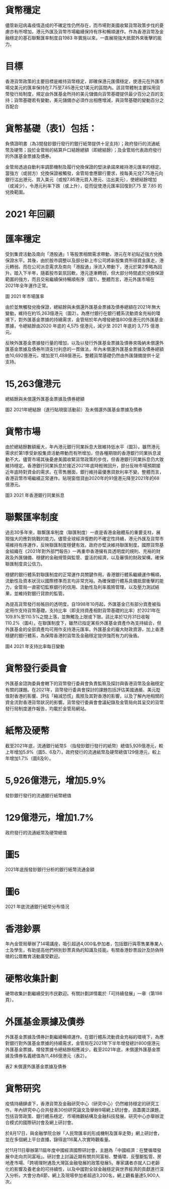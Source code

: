 # 貨幣穩定

儘管新冠病毒疫情造成的不確定性仍然存在，而市場對美國收緊貨幣政策步伐的憂慮亦有所增加，港元外匯及貨幣市場繼續保持有序和暢順運作。作為香港貨幣及金融穩定的基石聯繫匯率制度自1983 年實施以來，一直展現強大抵禦外來衝擊的能力。

# 目標

香港貨幣政策的主要目標是維持貨幣穩定，即確保港元匯價穩定，使港元在外匯市場兌美元的匯率保持在7.75至7.85港元兌1美元的區間內。該貨幣體制主要採用貨幣發行局制度，規定由外匯基金所持的美元儲備向貨幣基礎提供最少百分之百的支持；貨幣基礎若有變動，美元儲備亦必須作出相應增減，與貨幣基礎的變動百分之百配合

# 貨幣基礎（表1）包括：

負債證明書（為3間發鈔銀行發行的銀行紙幣提供十足支持）；政府發行的流通紙幣及硬幣；設於金管局的結算戶口結餘總額（即總結餘）；及金管局代表政府發行的外匯基金票據及債券。

金管局透過自動利率調節機制及履行兌換保證的堅決承諾來維持港元匯率的穩定。當強方（或弱方）兌換保證被觸發，金管局會應銀行要求，按每美元兌7.75港元向銀行沽出港元、買入美元（或按7.85港元買入港元、沽出美元），使總結餘增加（或減少），令港元利率下跌（或上升），從而促使港元匯率回復到7.75 至 7.85 的兌換範圍。

# 2021 年回顧

# 匯率穩定

受到集資活動及南向「港股通」1 等股票相關需求帶動，港元在年初貼近強方兌換保證水平。其後，由於股市調整以及部分新上市公司將新股集資所得資金匯走，港元轉弱。而在公司派息需求及南向「港股通」淨流入帶動下，港元於第2季略為回升。踏入下半年，隨着股市氣氛回軟，港元逐漸轉弱，但大部分時間處於兌換保證範圍的強方，而且交易繼續保持暢順有序（圖1）。整體而言，港元外匯市場在2021年全年運作正常。

圖 2021 年市場匯率

由於並無觸發兌換保證，總結餘與未償還外匯基金票據及債券總額在2021年無大變動，維持在約15,263億港元（圖2）。為應付銀行在銀行體系流動資金充裕的環境下，對外匯基金票據的持續需求，金管局於年內增發總值800億港元的外匯基金票據，令總結餘由2020 年底的 4,575 億港元，減少至 2021 年底的 3,775 億港元。

反映外匯基金票據發行量的增加，以及以發行外匯基金票據及債券來吸納未償還外匯基金票據及債券所須支付利息的一貫做法，年內未償還外匯基金票據及債券總額由10,692億港元，增加至11,488億港元。整體貨幣基礎仍然由外匯儲備提供十足支持。

# 15,263億港元

總結餘與未償還外匯基金票據及債券總額

圖2 2021年總結餘（進行貼現窗活動前）及未償還外匯基金票據及債券

# 貨幣市場

由於總結餘數額龐大，年內港元銀行同業拆息大致維持低水平（圖3）。雖然港元需求於第1季受新股集資活動帶動而有所增加，但各種期限的香港銀行同業拆息波動不大。儘管市場其後憂慮美國收緊貨幣政策的步伐，但香港銀行同業拆息仍大致維持穩定。香港銀行同業拆息於接近2021年底時輕微回升，部分反映市場預期接近年底時對資金的需求。在零售層面，銀行維持最優惠貸款利率不變。整體而言，香港貨幣市場繼續正常運作。貼現窗借貸由2020年的91億港元降至2021年的68億港元。

圖3 2021 年香港銀行同業拆息

# 聯繫匯率制度

過去30多年來，聯繫匯率制度（聯匯制度）一直是香港金融體系的重要支柱，展現強大的應對挑戰的能力。儘管全球經濟復甦的不確定性持續，港元外匯及貨幣市場維持有序運作，反映聯匯制度穩健有效。政府亦堅決維持聯匯制度。國際貨幣基金組織在《2021年對外部門報告》一再重申香港擁有具透明度的規則、充裕的財政及外匯儲備、穩健的金融規管與監管、靈活的經濟，以及審慎的財政架構，確保聯匯制度具公信力。

穩健的銀行體系對聯匯制度的正常運作具關鍵作用。香港銀行體系繼續運作暢順，流動性及資本狀況以國際標準而言均非常充裕。為確保銀行體系具備抵禦衝擊的能力，金管局一直密切監察銀行的信用、流動性及利率風險管理，以及壓力測試結果，並維持對銀行貸款的監管。

為提高貨幣發行局帳目的透明度，自1998年10月起，外匯基金已有部分資產被指定用作支持貨幣基礎。支持比率（即支持資產相對貨幣基礎的比率）於2021年在109.8%至110.5%之間上落，並無觸及上限或下限。該比率於12月31日收報110.2%（圖4）。在聯匯制度下，雖然已指定某些外匯基金資產作為支持組合，但外匯基金的全部資產均可用作支持港元匯率。外匯基金的龐大財政資源，加上香港穩健的銀行體系，為保障香港的貨幣及金融穩定提供強而有力的後盾。

圖4 2021 年支持比率每日變動

# 貨幣發行委員會

外匯基金諮詢委員會轄下的貨幣發行委員會負責監察及探討與香港貨幣及金融穩定有關的課題。在2021年，貨幣發行委員會探討的課題包括評估美國通脹、美元貶值對香港的影響、評估「縮減恐慌」風險及其對香港的影響，以及了解內地相關的資金流對香港貨幣狀況的影響。貨幣發行委員會會議紀錄及金管局向其呈交的貨幣發行局制度運作報告，均載於金管局網站。

# 紙幣及硬幣

截至2021年底，流通銀行紙幣S （指發鈔銀行發行的紙幣）總值5,926億港元，較上年增加5.9%（圖5、6及7）。政府發行的流通紙幣及硬幣總值129億港元，較上年增加1.7%（圖8及9）。

# 5,926億港元，增加5.9%

發鈔銀行發行的流通銀行紙幣總值

# 129億港元，增加1.7%

政府發行的流通紙幣及硬幣總值

# 圖5

2021年底按發鈔銀行分析的銀行紙幣流通金額

# 圖6

2021 年底流通銀行紙幣分布情況

# 香港鈔票

年內金管局舉辦了14場講座，吸引超過4,000名參加者，包括銀行與零售業專業人士及學生，有助提高他們辨別鈔票真偽的知識及技能。有關香港鈔票設計及防偽特徵的公眾教育活動廣受歡迎。

# 硬幣收集計劃

硬幣收集計劃繼續受到市民歡迎。有關計劃詳情載於「可持續發展」一章（第198頁）。

# 外匯基金票據及債券

外匯基金票據及債券計劃繼續暢順運作。在銀行體系流動資金充裕的環境下，為應對銀行對外匯基金票據的持續需求，金管局在2021年下半年增發總計800億港元外匯基金票據。增發票據令總結餘相應減少。截至2021年底，未償還外匯基金票據及債券名義總值為11,486億港元（表2）。

表2 未償還外匯基金票據及債券

# 貨幣研究

疫情持續肆虐下，香港貨幣及金融研究中心（研究中心）仍然維持穩定的研究工作。年內研究中心合共發表30份研究論文及舉辦9場網上研討會，涵蓋廣泛課題，包括貨幣政策、銀行體系穩定、市場微觀結構及金融科技發展。研究中心亦舉辦混合模式的國際研討會及網上研討會。

於8月17日，與金融學院合辦「人民幣匯率的形成機制及匯率走勢」網上研討會，並在多個網上平台直播，錄得逾116萬人次實時觀看量。

於11月11日舉辦第11屆年度中國經濟國際研討會，主題為「中國經濟：在雙循環發展中走向共同富裕」。研討會上討論近期有關共同富裕、雙循環、反壟斷監管、房地產市場、「跨境理財通及大灣區金融發展的政策發展5。專家講者亦就人口老齡化的影響及養老金的可持續性，以及中國對全球金融穩定與世界經濟的貢獻進行深入分析。大會分為6節，網上及現場參加者超過3,200名，網上觀看量達5,900人次。

